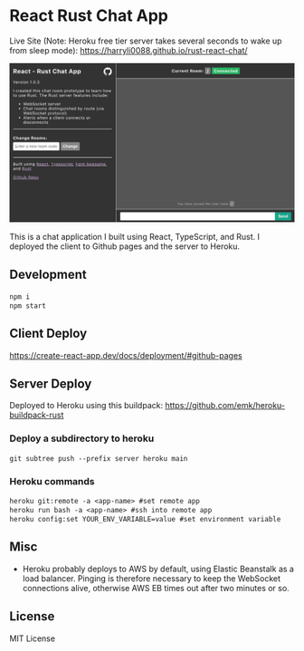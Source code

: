 # React Rust Chat App

Live Site (Note: Heroku free tier server takes several seconds to wake up from sleep mode): https://harryli0088.github.io/rust-react-chat/

![Screenshot](/client/public/screenshot.png)

This is a chat application I built using React, TypeScript, and Rust. I deployed the client to Github pages and the server to Heroku.

## Development
```
npm i
npm start
```

## Client Deploy
https://create-react-app.dev/docs/deployment/#github-pages

## Server Deploy
Deployed to Heroku using this buildpack: https://github.com/emk/heroku-buildpack-rust

### Deploy a subdirectory to heroku
```
git subtree push --prefix server heroku main
```

### Heroku commands
```
heroku git:remote -a <app-name> #set remote app
heroku run bash -a <app-name> #ssh into remote app
heroku config:set YOUR_ENV_VARIABLE=value #set environment variable
```

## Misc
- Heroku probably deploys to AWS by default, using Elastic Beanstalk as a load balancer. Pinging is therefore necessary to keep the WebSocket connections alive, otherwise AWS EB times out after two minutes or so.

## License
MIT License
